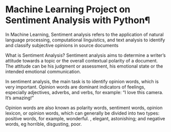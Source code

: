 # Machine Learning Project on Sentiment Analysis with Python¶
In Machine Learning, Sentiment analysis refers to the application of natural language processing, computational linguistics, and text analysis to identify and classify subjective opinions in source documents

What is Sentiment Analysis?
Sentiment analysis aims to determine a writer’s attitude towards a topic or the overall contextual polarity of a document. The attitude can be his judgment or assessment, his emotional state or the intended emotional communication.

In sentiment analysis, the main task is to identify opinion words, which is very important. Opinion words are dominant indicators of feelings, especially adjectives, adverbs, and verbs, for example: “I love this camera. It’s amazing!”

Opinion words are also known as polarity words, sentiment words, opinion lexicon, or opinion words, which can generally be divided into two types: positive words, for example, wonderful. , elegant, astonishing; and negative words, eg horrible, disgusting, poor.
